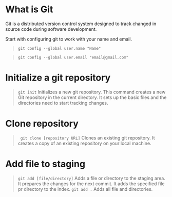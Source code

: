# What is Git

Git is a distributed version control system designed to track changed in source code during software development.

Start with configuring git to work with your name and email.

> `git config --global user.name "Name"`

> `git config --global user.email "email@gmail.com"`

# Initialize a git repository

> `git init`
> Initializes a new git repository. This command creates a new Git repository in the current directory. It sets up the basic files and the directories need to start tracking changes.

# Clone repository

> ` git clone [repository URL]`
> Clones an existing git repository. It creates a copy of an existing repository on your local machine.

# Add file to staging

> `git add [file/directory]`
> Adds a file or directory to the staging area. It prepares the changes for the next commit. It adds the specified file pr directory to the index.
> `git add .`
> Adds all file and directories.
